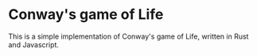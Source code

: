 # Conway's game of Life
This is a simple implementation of Conway's game of Life, written in Rust and Javascript.